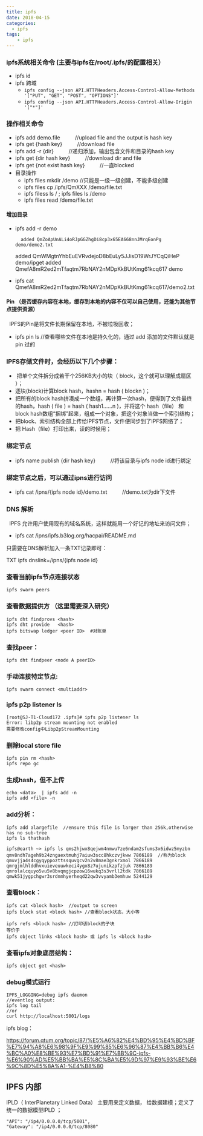 ```yaml
---
title: ipfs
date: 2018-04-15
categories:
  - ipfs
tags:
    - ipfs
---
```


### ipfs系统相关命令 (主要与ipfs在/root/.ipfs/的配置相关）

- ipfs id
- ipfs 跨域
  - `ipfs config --json API.HTTPHeaders.Access-Control-Allow-Methods '["PUT", "GET", "POST", "OPTIONS"]'`
  - `ipfs config --json API.HTTPHeaders.Access-Control-Allow-Origin '["*"]'`

### 操作相关命令

- ipfs add demo.file   &nbsp;&nbsp;&nbsp;&nbsp;&nbsp;&nbsp;&nbsp;&nbsp;   //upload file and the output is hash key
- ipfs get {hash key}  &nbsp;&nbsp;&nbsp;&nbsp;&nbsp;&nbsp;&nbsp;&nbsp;   //download file
- ipfs add -r  {dir}   &nbsp;&nbsp;&nbsp;&nbsp;&nbsp;&nbsp;&nbsp;&nbsp;   //递归添加，输出包含文件和目录的hash key
- ipfs get {dir hash key} &nbsp;&nbsp;&nbsp;&nbsp;&nbsp;&nbsp;&nbsp;&nbsp;   //download dir and file
- ipfs get {not exist hash key} &nbsp;&nbsp;&nbsp;&nbsp;&nbsp;&nbsp;&nbsp;&nbsp; //一直blocked
- 目录操作
  - ipfs files  mkdir  /demo         //只能是一级一级创建，不能多级创建
  - ipfs files cp /ipfs/QmXXX   /demo/file.txt
  - ipfs filess ls /    ;  ipfs files ls /demo
  - ipfs files read /demo/file.txt

#### 增加目录

- ipfs add  -r demo

		added QmZoApUnALi4oRJpGGZhgDi8cp3x65EA668nnJMrqEonPg demo/demo2.txt
	added QmWMgtnYhbEuEVRvdejoD8bEuLy5JJisD19WrJYCqQiHeP demo/ipget
	added QmefA8mR2ed2mTfaqtm7RbNAY2nMDpKkBUtKmg61kcq617 demo

-  ipfs cat  QmefA8mR2ed2mTfaqtm7RbNAY2nMDpKkBUtKmg61kcq617/demo2.txt

#### Pin （是否缓存内容在本地，缓存到本地的内容不仅可以自己使用，还能为其他节点提供资源）

&nbsp;&nbsp;IPFS的Pin是将文件长期保留在本地，不被垃圾回收；

- ipfs pin ls  //查看哪些文件在本地是持久化的，通过 add 添加的文件默认就是 pin 过的

### IPFS存储文件时，会经历以下几个步骤：

-  把单个文件拆分成若干个256KB大小的块（ block，这个就可以理解成扇区 ）；
- 逐块(block)计算block hash，hashn = hash ( blockn )；
- 把所有的block hash拼凑成一个数组，再计算一次hash，便得到了文件最终的hash，hash ( file ) = hash ( hash1……n )，并将这个 hash（file） 和block hash数组“捆绑”起来，组成一个对象，把这个对象当做一个索引结构；
- 把block、索引结构全部上传给IPFS节点，文件便同步到了IPFS网络了；
-  把 Hash（file）打印出来，读的时候用；

### 绑定节点

- ipfs name publish {dir hash key} &nbsp;&nbsp;&nbsp;&nbsp;&nbsp;&nbsp;&nbsp;&nbsp;   //将该目录与ipfs node id进行绑定

### 绑定节点之后，可以通过ipns进行访问

- ipfs cat /ipns/{ipfs node id}/demo.txt &nbsp;&nbsp;&nbsp;&nbsp;&nbsp;&nbsp;&nbsp;&nbsp;  //demo.txt为dir下文件

### DNS 解析

&nbsp;&nbsp;IPFS 允许用户使用现有的域名系统，这样就能用一个好记的地址来访问文件；

- ipfs cat /ipns/ipfs.b3log.org/hacpai/README.md

只需要在DNS解析加入一条TXT记录即可：

TXT	ipfs	dnslink=/ipns/{ipfs node id}

### 查看当前ipfs节点连接状态

	ipfs swarm peers

### 查看数据提供方 （这里需要深入研究）

	ipfs dht findprovs <hash>
	ipfs dht provide   <hash>
	ipfs bitswap ledger <peer ID>  #对账单

### 查找peer：

	ipfs dht findpeer <node A peerID>

### 手动连接特定节点:

	ipfs swarm connect <multiaddr>


### ipfs p2p listener ls

	[root@SJ-T1-Cloud172 .ipfs]# ipfs p2p listener ls
	Error: libp2p stream mounting not enabled
	需要修改config中Libp2pStreamMounting

### 删除local store file

	ipfs pin rm <hash>
	ipfs repo gc


### 生成hash，但不上传

	echo <data>  | ipfs add -n
	ipfs add <file> -n

### add分析：

	ipfs add alargefile  //ensure this file is larger than 256k,otherwise has no sub-tree
	ipfs ls thathash

	ipfs@earth ~> ipfs ls qms2hjwx8qejwm4nmwu7ze6ndam2sfums3x6idwz5myzbn
	qmv8ndh7ageh9b24zngaextmuhj7aiuw3scc8hkczvjkww 7866189  //称为block
	qmuvjja4s4cgyqyppozttssquvgcv2n2v8mae3gnkrxmol 7866189
	qmrgjmlhlddhvxuieveuuwkeci4ygx8z7ujunikzpfzjuk 7866189
	qmrolalcquyo5vu5v8bvqmgjcpzow16wukq3s3vrll2tdk 7866189
	qmwk51jygpchgwr3srdnmhyerheqd22qw3vvyamb3emhuw 5244129

### 查看block：

	ipfs cat <block hash>  //output to screen
	ipfs block stat <block hash> //查看block状态，大小等

	ipfs refs <block hash> //打印该block的子块
	等价于
	ipfs object links <block hash> 或 ipfs ls <block hash>

### 查看ipfs对象底层结构：

	ipfs object get <hash>


### debug模式运行

	IPFS_LOGGING=debug ipfs daemon
	//eventlog output:
	ipfs log tail
	//or
	curl http://localhost:5001/logs

ipfs blog：

https://forum.qtum.org/topic/87/%E5%A6%82%E4%BD%95%E4%BD%BF%E7%94%A8%E6%98%9F%E9%99%85%E6%96%87%E4%BB%B6%E4%BC%A0%E8%BE%93%E7%BD%91%E7%BB%9C-ipfs-%E6%90%AD%E5%BB%BA%E5%8C%BA%E5%9D%97%E9%93%BE%E6%9C%8D%E5%8A%A1-%E4%B8%80

## IPFS 内部

IPLD（ InterPlanetary Linked Data） 主要用来定义数据， 给数据建模；定义了统一的数据模型IPLD ；

    "API": "/ip4/0.0.0.0/tcp/5001",
    "Gateway": "/ip4/0.0.0.0/tcp/8080"

